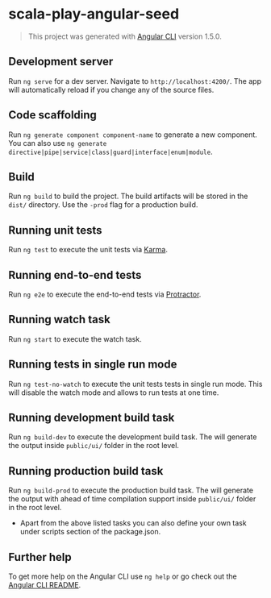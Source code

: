 # scala-play-angular-seed

> This project was generated with [Angular CLI](https://github.com/angular/angular-cli) version 1.5.0.

## Development server

Run `ng serve` for a dev server. Navigate to `http://localhost:4200/`. The app will automatically reload if you change any of the source files.

## Code scaffolding

Run `ng generate component component-name` to generate a new component. You can also use `ng generate directive|pipe|service|class|guard|interface|enum|module`.

## Build

Run `ng build` to build the project. The build artifacts will be stored in the `dist/` directory. Use the `-prod` flag for a production build.

## Running unit tests

Run `ng test` to execute the unit tests via [Karma](https://karma-runner.github.io).

## Running end-to-end tests

Run `ng e2e` to execute the end-to-end tests via [Protractor](http://www.protractortest.org/).

## Running watch task

Run `ng start` to execute the watch task.

## Running tests in single run mode

Run `ng test-no-watch` to execute the unit tests tests in single run mode. This will disable the watch mode and allows to run tests at one time.

## Running development build task

Run `ng build-dev` to execute the development build task. The will generate the output inside `public/ui/` folder in the root level.

## Running production build task

Run `ng build-prod` to execute the production build task. The will generate the output with ahead of time compilation support 
inside `public/ui/` folder in the root level.

- Apart from the above listed tasks you can also define your own task under scripts section of the package.json.

## Further help

To get more help on the Angular CLI use `ng help` or go check out the [Angular CLI README](https://github.com/angular/angular-cli/blob/master/README.md).
